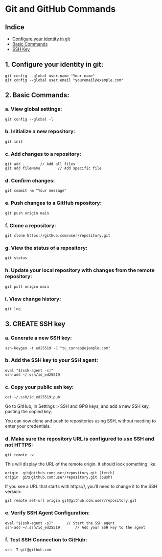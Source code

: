 # Git and GitHub Commands

## Indice

- [Configure your identity in git](#1-configure-your-identity-in-git)
- [Basic Commands](#2-basic-commands)
- [SSH Key](#3-create-ssh-key)

## 1. Configure your identity in git:
    git config --global user.name "Your name"
    git config --global user.email "youremail@example.com"

## 2. Basic Commands:

### a. View global settings:
    git config --global -l

### b. Initialize a new repository:
    git init

### c. Add changes to a repository:
    git add .       // Add all files
    git add fileName        // Add specific file

### d. Confirm changes:
    git commit -m "Your message"

### e. Push changes to a GitHub repository:
    git push origin main

### f. Clone a repository:
    git clone https://github.com/user/repository.git

### g. View the status of a repository:
    git status

### h. Update your local repository with changes from the remote repository:
    git pull origin main

### i. View change history:
    git log

## 3. CREATE SSH key
### a. Generate a new SSH key:
    ssh-keygen -t ed25519 -C "tu_correo@ejemplo.com"   

### b. Add the SSH key to your SSH agent:
    eval "$(ssh-agent -s)"
    ssh-add ~/.ssh/id_ed25519

### c. Copy your public ssh key:
    cat ~/.ssh/id_ed25519.pub

Go to GitHub, in Settings > SSH and GPG keys, and add a new SSH key, pasting the copied key.

You can now clone and push to repositories using SSH, without needing to enter your credentials.

### d. Make sure the repository URL is configured to use SSH and not HTTPS:
    git remote -v
This will display the URL of the remote origin. It should look something like:

    origin  git@github.com:user/repository.git (fetch)
    origin  git@github.com:user/repository.git (push)

If you see a URL that starts with https://, you'll need to change it to the SSH version:

    git remote set-url origin git@github.com:user/repository.git

### e. Verify SSH Agent Configuration:
    eval "$(ssh-agent -s)"      // Start the SSH agent
    ssh-add ~/.ssh/id_ed25519       // Add your SSH key to the agent

### f. Test SSH Connection to GitHub:
    ssh -T git@github.com


